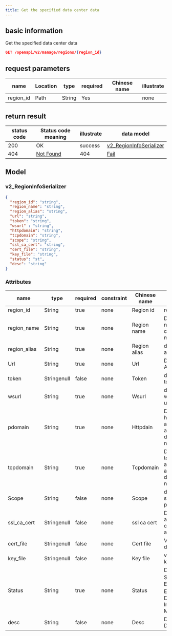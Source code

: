 ```yaml
---
title: Get the specified data center data
---
```


## basic information

Get the specified data center data

```json title="请求路径"
GET /openapi/v2/manage/regions/{region_id}
```

## request parameters

| name                           | Location | type   | required | Chinese name | illustrate |
| ------------------------------ | -------- | ------ | -------- | ------------ | ---------- |
| region_id | Path     | String | Yes      |              | none       |

## return result

| status code | Status code meaning                                            | illustrate | data model                                                                 |
| ----------- | -------------------------------------------------------------- | ---------- | -------------------------------------------------------------------------- |
| 200         | OK                                                             | success    | [v2_RegionInfoSerializer](#v2_regionininfoserializer) |
| 404         | [Not Found](https://tools.ietf.org/html/rfc7231#section-6.5.4) | 404        | [Fail](#schemafail)                                                        |

## Model

### v2_RegionInfoSerializer

```json
{
  "region_id": "string",
  "region_name": "string",
  "region_alias": "string",
  "url": "string",
  "token": "string",
  "wsurl" : "string",
  "httpdomain": "string",
  "tcpdomain": "string",
  "scope": "string",
  "ssl_ca_cert": "string",
  "cert_file": "string",
  "key_file": "string",
  "status": "st",
  "desc": "string"
}

```

### Attributes

| name                                                  | type        | required | constraint | Chinese name | illustrate                                                                                           |        |
| ----------------------------------------------------- | ----------- | -------- | ---------- | ------------ | ---------------------------------------------------------------------------------------------------- | ------ |
| region_id                        | String      | true     | none       | Region id    | region id                                                                                            |        |
| region_name                      | String      | true     | none       | Region name  | Data center name, cannot be modified                                                                 |        |
| region_alias                     | String      | true     | none       | Region alias | data center alias                                                                                    |        |
| Url                                                   | String      | true     | none       | Url          | Datacenter API url                                                                                   |        |
| token                                                 | Stringenull | false    | none       | Token        | data center token                                                                                    |        |
| wsurl                                                 | String      | true     | none       | Wsurl        | datacenter websocket url                                                                             |        |
| pdomain                                               | String      | true     | none       | Httpdain     | Data center http application access root domain name                                                 |        |
| tcpdomain                                             | String      | true     | none       | Tcpdomain    | Data center tcp application access root domain name                                                  |        |
| Scope                                                 | String      | false    | none       | Scope        | data center scope private                                                                            | Public |
| ssl_ca_cert | Stringenull | false    | none       | ssl ca cert  | Data center access ca certificate address                                                            |        |
| cert_file                        | Stringenull | false    | none       | Cert file    | Verify documents                                                                                     |        |
| key_file                         | Stringenull | false    | none       | Key file     | verification key                                                                                     |        |
| Status                                                | String      | true     | none       | Status       | Data Center Status 0：Editing 1: Enabled 2：Disabled 3: In Maintenance |        |
| desc                                                  | String      | false    | none       | Desc         | Data Center Description                                                                              |        |
